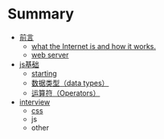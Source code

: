 # Summary

* [前言](qian-yan.md)
  * [what the Internet is and how it works.](qian-yan/what-the-internet-is-and-how-it-works.md)
  * [web server](qian-yan/web-server.md)
* [js基础](README.md)
  * [starting](staring.md)
  * [数据类型（data types）](data-types.md)
  * [运算符（Operators）](yun-suan-fu-ff08-operators.md)
* [interview](interview.md)
  * [css](interview/css.md)
  * js
  * other

